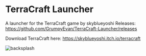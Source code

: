 # TerraCraft Launcher
A launcher for the TerraCraft game by skyblueyoshi
Releases: https://github.com/GrumpyEvan/TerraCraft-Launcher/releases

Download TerraCraft here: https://skyblueyoshi.itch.io/terracraft

![backsplash](https://user-images.githubusercontent.com/109327530/224191936-0829161f-af20-4d8a-b311-66cc83074f43.PNG)
